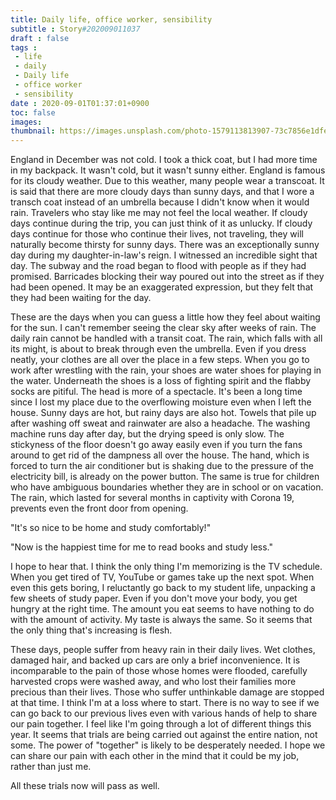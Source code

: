 ```yaml
---
title: Daily life, office worker, sensibility
subtitle : Story#202009011037
draft : false
tags :
 - life
 - daily
 - Daily life
 - office worker
 - sensibility
date : 2020-09-01T01:37:01+0900
toc: false
images: 
thumbnail: https://images.unsplash.com/photo-1579113813907-73c7856e1dfe?ixlib=rb-1.2.1&q=80&fm=jpg&crop=entropy&cs=tinysrgb&w=1080&fit=max&ixid=eyJhcHBfaWQiOjE1NTU0OX0
---
```


England in December was not cold. I took a thick coat, but I had more time in my backpack. It wasn't cold, but it wasn't sunny either. England is famous for its cloudy weather. Due to this weather, many people wear a transcoat. It is said that there are more cloudy days than sunny days, and that I wore a transch coat instead of an umbrella because I didn't know when it would rain. Travelers who stay like me may not feel the local weather. If cloudy days continue during the trip, you can just think of it as unlucky. If cloudy days continue for those who continue their lives, not traveling, they will naturally become thirsty for sunny days. There was an exceptionally sunny day during my daughter-in-law's reign. I witnessed an incredible sight that day. The subway and the road began to flood with people as if they had promised. Barricades blocking their way poured out into the street as if they had been opened. It may be an exaggerated expression, but they felt that they had been waiting for the day.  

These are the days when you can guess a little how they feel about waiting for the sun. I can't remember seeing the clear sky after weeks of rain. The daily rain cannot be handled with a transit coat. The rain, which falls with all its might, is about to break through even the umbrella. Even if you dress neatly, your clothes are all over the place in a few steps. When you go to work after wrestling with the rain, your shoes are water shoes for playing in the water. Underneath the shoes is a loss of fighting spirit and the flabby socks are pitiful. The head is more of a spectacle. It's been a long time since I lost my place due to the overflowing moisture even when I left the house. Sunny days are hot, but rainy days are also hot. Towels that pile up after washing off sweat and rainwater are also a headache. The washing machine runs day after day, but the drying speed is only slow. The stickyness of the floor doesn't go away easily even if you turn the fans around to get rid of the dampness all over the house. The hand, which is forced to turn the air conditioner but is shaking due to the pressure of the electricity bill, is already on the power button. The same is true for children who have ambiguous boundaries whether they are in school or on vacation. The rain, which lasted for several months in captivity with Corona 19, prevents even the front door from opening.  

"It's so nice to be home and study comfortably!"  

"Now is the happiest time for me to read books and study less."  

I hope to hear that. I think the only thing I'm memorizing is the TV schedule. When you get tired of TV, YouTube or games take up the next spot. When even this gets boring, I reluctantly go back to my student life, unpacking a few sheets of study paper. Even if you don't move your body, you get hungry at the right time. The amount you eat seems to have nothing to do with the amount of activity. My taste is always the same. So it seems that the only thing that's increasing is flesh.  

These days, people suffer from heavy rain in their daily lives. Wet clothes, damaged hair, and backed up cars are only a brief inconvenience. It is incomparable to the pain of those whose homes were flooded, carefully harvested crops were washed away, and who lost their families more precious than their lives. Those who suffer unthinkable damage are stopped at that time. I think I'm at a loss where to start. There is no way to see if we can go back to our previous lives even with various hands of help to share our pain together. I feel like I'm going through a lot of different things this year. It seems that trials are being carried out against the entire nation, not some. The power of "together" is likely to be desperately needed. I hope we can share our pain with each other in the mind that it could be my job, rather than just me.  

All these trials now will pass as well.  

